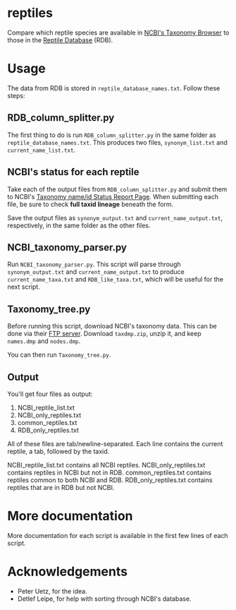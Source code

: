 # reptiles
Compare which reptile species are available in [NCBI's Taxonomy Browser](https://www.ncbi.nlm.nih.gov/Taxonomy/taxonomyhome.html/) to those in the [Reptile Database](http://reptile-database.org/) (RDB).

# Usage
The data from RDB is stored in `reptile_database_names.txt`. Follow these steps:

## RDB_column_splitter.py
The first thing to do is run `RDB_column_splitter.py` in the same folder as `reptile_database_names.txt`. This produces two files, `synonym_list.txt` and `current_name_list.txt`. 

## NCBI's status for each reptile
Take each of the output files from `RDB_column_splitter.py` and submit them to NCBI's [Taxonomy name/id Status Report Page](https://www.ncbi.nlm.nih.gov/Taxonomy/TaxIdentifier/tax_identifier.cgi). When submitting each file, be sure to check **full taxid lineage** beneath the form.

Save the output files as `synonym_output.txt` and `current_name_output.txt`, respectively, in the same folder as the other files.

## NCBI_taxonomy_parser.py
Run `NCBI_taxonomy_parser.py`. This script will parse through `synonym_output.txt` and `current_name_output.txt` to produce `current_name_taxa.txt` and `RDB_like_taxa.txt`, which will be useful for the next script.

## Taxonomy_tree.py
Before running this script, download NCBI's taxonomy data. This can be done via their [FTP server](https://ftp.ncbi.nlm.nih.gov/pub/taxonomy/). Download `taxdmp.zip`, unzip it, and keep `names.dmp` and `nodes.dmp`.

You can then run `Taxonomy_tree.py`.

## Output

You'll get four files as output:

1. NCBI_reptile_list.txt
2. NCBI_only_reptiles.txt
3. common_reptiles.txt
4. RDB_only_reptiles.txt
    
All of these files are tab/newline-separated. Each line contains the current reptile, a tab, followed by the taxid.
    
NCBI_reptile_list.txt contains all NCBI reptiles.
NCBI_only_reptiles.txt contains reptiles in NCBI but not in RDB.
common_reptiles.txt contains reptiles common to both NCBI and RDB.
RDB_only_reptiles.txt contains reptiles that are in RDB but not NCBI.

# More documentation
More documentation for each script is available in the first few lines of each script.

# Acknowledgements
* Peter Uetz, for the idea.
* Detlef Leipe, for help with sorting through NCBI's database.
